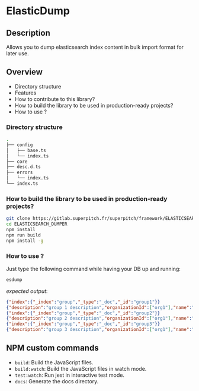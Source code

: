 # ElasticDump

## Description

Allows you to dump elasticsearch index content in bulk import format for later use.

## Overview

* Directory structure
* Features
* How to contribute to this library? 
* How to build the library to be used in production-ready projects?
* How to use ?

### Directory structure 

```bash
.
├── config
│   ├── base.ts
│   └── index.ts
├── core
├── desc.d.ts
├── errors
│   └── index.ts
└── index.ts
```

### How to build the library to be used in production-ready projects?

```bash
git clone https://gitlab.superpitch.fr/superpitch/framework/ELASTICSEARCH-DUMPER.git
cd ELASTICSEARCH_DUMPER
npm install
npm run build
npm install -g
```

### How to use ?

Just type the following command while having your DB up and running: 

```bash
esdump
```
*expected output*: 
```json
{"index":{"_index":"group","_type":"_doc","_id":"group1"}}
{"description":"group 1 description","organizationId":["org1"],"name":"administration"}
{"index":{"_index":"group","_type":"_doc","_id":"group2"}}
{"description":"group 2 description","organizationId":["org1"],"name":"developpement"}
{"index":{"_index":"group","_type":"_doc","_id":"group3"}}
{"description":"group 3 description","organizationId":["org1"],"name":"common"}
```

## NPM custom commands

- `build`: Build the JavaScript files. 
- `build:watch`: Build the JavaScript files in watch mode. 
- `test:watch`: Run jest in interactive test mode.
- `docs`: Generate the docs directory.